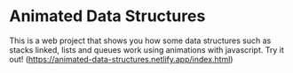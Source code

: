 # Animated Data Structures
This is a web project that shows you how some data structures such as stacks linked, lists and queues work using animations with javascript.
Try it out! (https://animated-data-structures.netlify.app/index.html)
